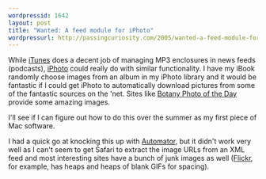 ```yaml
---
wordpressid: 1642
layout: post
title: "Wanted: A feed module for iPhoto"
wordpressurl: http://passingcuriosity.com/2005/wanted-a-feed-module-for-iphoto/
---
```


While [iTunes][1] does a decent job of managing MP3 enclosures in news feeds
(podcasts), [iPhoto][2] could really do with similar functionality. I have my
iBook randomly choose images from an album in my iPhoto library and it would be
fantastic if I could get iPhoto to automatically download pictures from some of
the fantastic sources on the 'net. Sites like [Botany Photo of the Day][3]
provide some amazing images.

I'll see if I can figure out how to do this over the summer as my first piece
of Mac software.

I had a quick go at knocking this up with [Automator][4], but it didn't work
very well as I can't seem to get Safari to extract the image URLs from an XML
feed and most interesting sites have a bunch of junk images as well
([Flickr][5], for example, has heaps and heaps of blank GIFs for spacing).

[1]: http://www.apple.com/itunes/
[2]: http://www.apple.com/ilife/iphoto/
[3]: http://www.ubcbotanicalgarden.org/potd/
[4]: http://www.apple.com/macosx/features/automator/
[5]: http://www.flickr.com/
